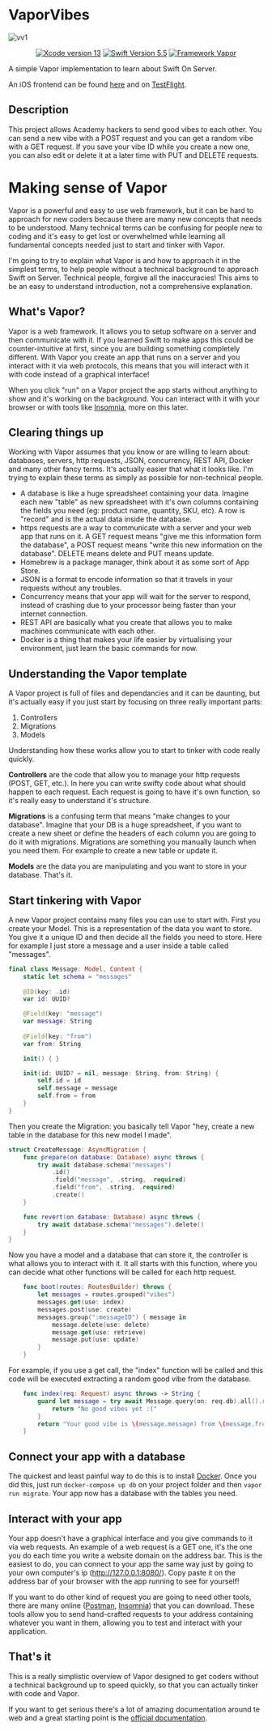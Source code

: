 
# VaporVibes

![vv1](https://user-images.githubusercontent.com/36189306/161720306-4d27a0a8-9bac-4c13-a1e9-27407b5c4f28.png)

<p align="center">
    <a href="#" alt="Xcode Version">
        <img src="https://img.shields.io/static/v1?label=XCode%20Version&message=13&color=brightgreen&logo=xcode" alt="Xcode version 13"></a>
    <a href="#" alt="Swift Version">
        <img src="https://img.shields.io/static/v1?label=Swift%20Version&message=5.5&color=brightgreen&logo=swift" alt="Swift Version 5.5"></a>
    <a href="#" alt="Framework Vapor">
        <img src="https://img.shields.io/static/v1?label=Framework&message=Vapor&color=brightgreen&logo=Vapor"
            alt="Framework Vapor"></a>        
			
</p>

A simple Vapor implementation to learn about Swift On Server.

An iOS frontend can be found [here](https://github.com/uevs/GoodVibes) and on [TestFlight](https://testflight.apple.com/join/oDaC4Crc).

## Description
This project allows Academy hackers to send good vibes to each other. You can send a new vibe with a POST request and you can get a random vibe with a GET request. If you save your vibe ID while you create a new one, you can also edit or delete it at a later time with PUT and DELETE requests.

# Making sense of Vapor
Vapor is a powerful and easy to use web framework, but it can be hard to approach for new coders because there are many new concepts that needs to be understood. Many technical terms can be confusing for people new to coding and it's easy to get lost or overwhelmed while learning all fundamental concepts needed just to start and tinker with Vapor.

I'm going to try to explain what Vapor is and how to approach it in the simplest terms, to help people without a technical background to approach Swift on Server.
Technical people, forgive all the inaccuracies! This aims to be an easy to understand introduction, not a comprehensive explanation.

## What's Vapor?
Vapor is a web framework. It allows you to setup software on a server and then communicate with it. If you learned Swift to make apps this could be counter-intuitive at first, since you are building something completely different. With Vapor you create an app that runs on a server and you interact with it via web protocols, this means that you will interact with it with code instead of a graphical interface!

When you click "run" on a Vapor project the app starts without anything to show and it's working on the background. You can interact with it with your browser or with tools like [Insomnia](https://insomnia.rest/), more on this later.

## Clearing things up

Working with Vapor assumes that you know or are willing to learn about: databases, servers, http requests, JSON, concurrency, REST API, Docker and many other fancy terms.
It's actually easier that what it looks like. I'm trying to explain these terms as simply as possible for non-technical people.

- A database is like a huge spreadsheet containing your data. Imagine each new "table" as new spreadsheet with it's own columns containing the fields you need (eg: product name, quantity, SKU, etc). A row is "record" and is the actual data inside the database.
- https requests are a way to communicate with a server and your web app that runs on it. A GET request means "give me this information form the database", a POST request means "write this new information on the database". DELETE means delete and PUT means update.
- Homebrew is a package manager, think about it as some sort of App Store.
- JSON is a format to encode information so that it travels in your requests without any troubles.
- Concurrency means that your app will wait for the server to respond, instead of crashing due to your processor being faster than your internet connection.
- REST API are basically what you create that allows you to make machines communicate with each other.
- Docker is a thing that makes your life easier by virtualising your environment, just learn the basic commands for now.

## Understanding the Vapor template

A Vapor project is full of files and dependancies and it can be daunting, but it's actually easy if you just start by focusing on three really important parts:

1) Controllers
2) Migrations
3) Models

Understanding how these works allow you to start to tinker with code really quickly.

**Controllers** are the code that allow you to manage your http requests (POST, GET, etc.). In here you can write swifty code about what should happen to each request. Each request is going to have it's own function, so it's really easy to understand it's structure.

**Migrations** is a confusing term that means "make changes to your database". Imagine that your DB is a huge spreadsheet, if you want to create a new sheet or define the headers of each column you are going to do it with migrations. Migrations are something you manually launch when you need them. For example to create a new table or update it.

**Models** are the data you are manipulating and you want to store in your database. That's it.

## Start tinkering with Vapor
A new Vapor project contains many files you can use to start with.
First you create your Model. This is a representation of the data you want to store. You give it a unique ID and then decide all the fields you need to store. Here for example I just store a message and a user inside a table called "messages".

```swift
final class Message: Model, Content {
    static let schema = "messages"
    
    @ID(key: .id)
    var id: UUID?

    @Field(key: "message")
    var message: String
    
    @Field(key: "from")
    var from: String

    init() { }

    init(id: UUID? = nil, message: String, from: String) {
        self.id = id
        self.message = message
        self.from = from
    }
}
```



Then you create the Migration: you basically tell Vapor "hey, create a new table in the database for this new model I made".

```swift
struct CreateMessage: AsyncMigration {
    func prepare(on database: Database) async throws {
        try await database.schema("messages")
            .id()
            .field("message", .string, .required)
            .field("from", .string, .required)
            .create()
    }

    func revert(on database: Database) async throws {
        try await database.schema("messages").delete()
    }
}
```

Now you have a model and a database that can store it, the controller is what allows you to interact with it. It all starts with this function, where you can decide what other functions will be called for each http request.

```swift
    func boot(routes: RoutesBuilder) throws {
        let messages = routes.grouped("vibes")
        messages.get(use: index)
        messages.post(use: create)
        messages.group(":messageID") { message in
            message.delete(use: delete)
            message.get(use: retrieve)
            message.put(use: update)
        }
    }
```

For example, if you use a get call, the "index" function will be called and this code will be executed extracting a random good vibe from the database.

```swift
    func index(req: Request) async throws -> String {
        guard let message = try await Message.query(on: req.db).all().randomElement() else {
            return "No good vibes yet :("
        }
        return "Your good vibe is \(message.message) from \(message.from)"
    }
```
## Connect your app with a database
The quickest and least painful way to do this is to install [Docker](https://www.docker.com/). Once you did this, just run `docker-compose up db` on your project folder and then `vapor run migrate`. Your app now has a database with the tables you need.
## Interact with your app

Your app doesn't have a graphical interface and you give commands to it via web requests. An example of a web request is a GET one, it's the one you do each time you write a website domain on the address bar. This is the easiest to do, you can connect to your app the same way just by going to your own computer's ip (http://127.0.0.1:8080/). Copy paste it on the address bar of your browser with the app running to see for yourself!

If you want to do other kind of request you are going to need other tools, there are many online ([Postman](https://www.postman.com/), [Insomnia](https://insomnia.rest/)) that you can download. These tools allow you to send hand-crafted requests to your address containing whatever you want in them, allowing you to test and interact with your application.


## That's it


This is a really simplistic overview of Vapor designed to get coders without a technical background up to speed quickly, so that you can actually tinker with code and Vapor. 

If you want to get serious there's a lot of amazing documentation around te web and a great starting point is the [official documentation](https://docs.vapor.codes/4.0/ "official documentation").
